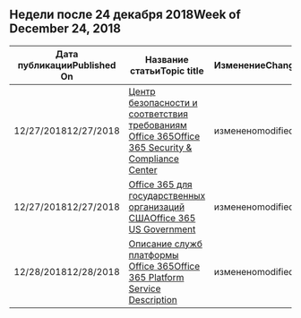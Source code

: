 <!-- This file is generated automatically each week. Changes made to this file will be overwritten.-->




## <a name="week-of-december-24-2018"></a><span data-ttu-id="6cb85-101">Недели после 24 декабря 2018</span><span class="sxs-lookup"><span data-stu-id="6cb85-101">Week of December 24, 2018</span></span>


| <span data-ttu-id="6cb85-102">Дата публикации</span><span class="sxs-lookup"><span data-stu-id="6cb85-102">Published On</span></span> |<span data-ttu-id="6cb85-103">Название статьи</span><span class="sxs-lookup"><span data-stu-id="6cb85-103">Topic title</span></span> | <span data-ttu-id="6cb85-104">Изменение</span><span class="sxs-lookup"><span data-stu-id="6cb85-104">Change</span></span> |
|------|------------|--------|
| <span data-ttu-id="6cb85-105">12/27/2018</span><span class="sxs-lookup"><span data-stu-id="6cb85-105">12/27/2018</span></span> | [<span data-ttu-id="6cb85-106">Центр безопасности и соответствия требованиям Office 365</span><span class="sxs-lookup"><span data-stu-id="6cb85-106">Office 365 Security & Compliance Center</span></span>](/Office365/ServiceDescriptions/office-365-platform-service-description/office-365-securitycompliance-center) | <span data-ttu-id="6cb85-107">изменено</span><span class="sxs-lookup"><span data-stu-id="6cb85-107">modified</span></span> |
| <span data-ttu-id="6cb85-108">12/27/2018</span><span class="sxs-lookup"><span data-stu-id="6cb85-108">12/27/2018</span></span> | [<span data-ttu-id="6cb85-109">Office 365 для государственных организаций США</span><span class="sxs-lookup"><span data-stu-id="6cb85-109">Office 365 US Government</span></span>](/Office365/ServiceDescriptions/office-365-platform-service-description/office-365-us-government/office-365-us-government) | <span data-ttu-id="6cb85-110">изменено</span><span class="sxs-lookup"><span data-stu-id="6cb85-110">modified</span></span> |
| <span data-ttu-id="6cb85-111">12/28/2018</span><span class="sxs-lookup"><span data-stu-id="6cb85-111">12/28/2018</span></span> | [<span data-ttu-id="6cb85-112">Описание служб платформы Office 365</span><span class="sxs-lookup"><span data-stu-id="6cb85-112">Office 365 Platform Service Description</span></span>](/Office365/ServiceDescriptions/office-365-platform-service-description/office-365-platform-service-description) | <span data-ttu-id="6cb85-113">изменено</span><span class="sxs-lookup"><span data-stu-id="6cb85-113">modified</span></span> |
